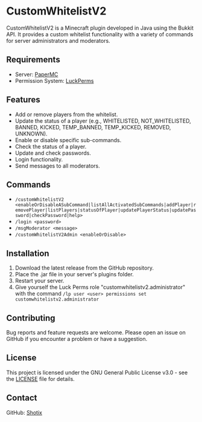 # CustomWhitelistV2

CustomWhitelistV2 is a Minecraft plugin developed in Java using the Bukkit API. It provides a custom whitelist functionality with a variety of commands for server administrators and moderators.

## Requirements

- Server: [PaperMC](https://papermc.io/)
- Permission System: [LuckPerms](https://www.spigotmc.org/resources/luckperms.28140/)

## Features

- Add or remove players from the whitelist.
- Update the status of a player (e.g., WHITELISTED, NOT_WHITELISTED, BANNED, KICKED, TEMP_BANNED, TEMP_KICKED, REMOVED, UNKNOWN).
- Enable or disable specific sub-commands.
- Check the status of a player.
- Update and check passwords.
- Login functionality.
- Send messages to all moderators.

## Commands

- `/customWhitelistV2 <enableOrDisableASubCommand|listAllActivatedSubCommands|addPlayer|removePlayer|listPlayers|statusOfPlayer|updatePlayerStatus|updatePassword|checkPassword|help>`
- `/login <password>`
- `/msgModerator <message>`
- `/customWhitelistV2Admin <enableOrDisable>`

## Installation

1. Download the latest release from the GitHub repository.
2. Place the .jar file in your server's plugins folder.
3. Restart your server.
4. Give yourself the Luck Perms role "customwhitelistv2.administrator" with the command `/lp user <user> permissions set customwhitelistv2.administrator`

## Contributing

Bug reports and feature requests are welcome. Please open an issue on GitHub if you encounter a problem or have a suggestion.

## License

This project is licensed under the GNU General Public License v3.0 - see the [LICENSE](LICENSE) file for details.

## Contact

GitHub: [Shotix](https://github.com/Shotix)
